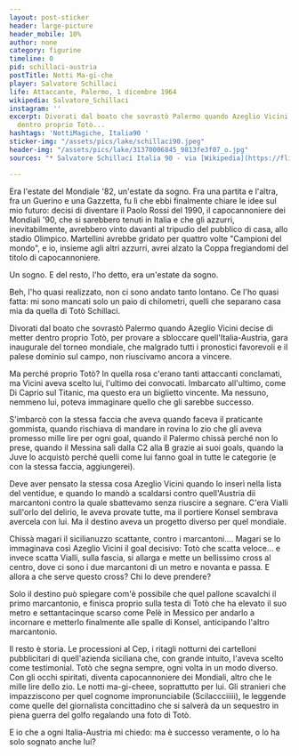 ```yaml
---
layout: post-sticker
header: large-picture
header_mobile: 10%
author: none
category: figurine
timeline: 0
pid: schillaci-austria
postTitle: Notti Ma-gi-che
player: Salvatore Schillaci
life: Attaccante, Palermo, 1 dicembre 1964
wikipedia: Salvatore_Schillaci
instagram: ''
excerpt: Divorati dal boato che sovrastò Palermo quando Azeglio Vicini decise di metter
  dentro proprio Totò...
hashtags: 'NottiMagiche, Italia90 '
sticker-img: "/assets/pics/lake/schillaci90.jpeg"
header-img: "/assets/pics/lake/31370006845_9813fe3f07_o.jpg"
sources: "* Salvatore Schillaci Italia 90 - via [Wikipedia](https://flic.kr/p/PN4u7Z)"

---
```

Era l&#39;estate del Mondiale &#39;82, un&#39;estate da sogno. Fra una partita e l&#39;altra, fra un Guerino e una Gazzetta, fu lì che ebbi finalmente chiare le idee sul mio futuro: decisi di diventare il Paolo Rossi del 1990, il capocannoniere dei Mondiali &#39;90, che si sarebbero tenuti in Italia e che gli azzurri, inevitabilmente, avrebbero vinto davanti al tripudio del pubblico di casa, allo stadio Olimpico. Martellini avrebbe gridato per quattro volte &quot;Campioni del mondo&quot;, e io, insieme agli altri azzurri, avrei alzato la Coppa fregiandomi del titolo di capocannoniere.

Un sogno. E del resto, l&#39;ho detto, era un&#39;estate da sogno.

Beh, l&#39;ho quasi realizzato, non ci sono andato tanto lontano. Ce l&#39;ho quasi fatta: mi sono mancati solo un paio di chilometri, quelli che separano casa mia da quella di Totò Schillaci.

Divorati dal boato che sovrastò Palermo quando Azeglio Vicini decise di metter dentro proprio Totò, per provare a sbloccare quell&#39;Italia-Austria, gara inaugurale del torneo mondiale, che malgrado tutti i pronostici favorevoli e il palese dominio sul campo, non riuscivamo ancora a vincere.

Ma perché proprio Totò? In quella rosa c&#39;erano tanti attaccanti conclamati, ma Vicini aveva scelto lui, l&#39;ultimo dei convocati. Imbarcato all&#39;ultimo, come Di Caprio sul Titanic, ma questo era un biglietto vincente. Ma nessuno, nemmeno lui, poteva immaginare quello che gli sarebbe successo.

S&#39;imbarcò con la stessa faccia che aveva quando faceva il praticante gommista, quando rischiava di mandare in rovina lo zio che gli aveva promesso mille lire per ogni goal, quando il Palermo chissà perché non lo prese, quando il Messina salì dalla C2 alla B grazie ai suoi goals, quando la Juve lo acquistò perché quelli come lui fanno goal in tutte le categorie (e con la stessa faccia, aggiungerei).

Deve aver pensato la stessa cosa Azeglio Vicini quando lo inserì nella lista del ventidue, e quando lo mandò a scaldarsi contro quell&#39;Austria dii marcantoni contro la quale sbattevamo senza riuscire a segnare. C&#39;era Vialli sull&#39;orlo del delirio, le aveva provate tutte, ma il portiere Konsel sembrava avercela con lui. Ma il destino aveva un progetto diverso per quel mondiale.

Chissà magari il sicilianuzzo scattante, contro i marcantoni…. Magari se lo immaginava così Azeglio Vicini il goal decisivo: Totò che scatta veloce… e invece scatta Vialli, sulla fascia, si allarga e mette un bellissimo cross al centro, dove ci sono i due marcantoni di un metro e novanta e passa. E allora a che serve questo cross? Chi lo deve prendere?

Solo il destino può spiegare com&#39;è possibile che quel pallone scavalchi il primo marcantonio, e finisca proprio sulla testa di Totò che ha elevato il suo metro e settantacinque scarso come Pelè in Messico per andarlo a incornare e metterlo finalmente alle spalle di Konsel, anticipando l&#39;altro marcantonio.

Il resto è storia. Le processioni al Cep, i ritagli notturni dei cartelloni pubblicitari di quell&#39;azienda siciliana che, con grande intuito, l&#39;aveva scelto come testimonial. Totò che segna sempre, ogni volta in un modo diverso. Con gli occhi spiritati, diventa capocannoniere dei Mondiali, altro che le mille lire dello zio. Le notti ma-gi-cheee, soprattutto per lui. Gli stranieri che impazziscono per quel cognome impronunciabile (Scilaccciiiii), le leggende come quelle del giornalista concittadino che si salverà da un sequestro in piena guerra del golfo regalando una foto di Totò.

E io che a ogni Italia-Austria mi chiedo: ma è successo veramente, o lo ha solo sognato anche lui?